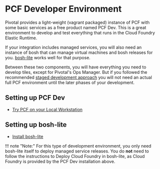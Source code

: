 # PCF Developer Environment

Pivotal provides a light-weight (vagrant packaged) instance of PCF with some
basic services as a free product named PCF Dev. This is a great environment
to develop and test everything that runs in the Cloud Foundry Elastic Runtime.

If your integration includes managed services, you will also need an instance
of bosh that can manage virtual machines and bosh releases for you.
[bosh-lite](https://github.com/cloudfoundry/bosh-lite) works well for that
purpose.

Between these two components, you will have everything you need to develop
tiles, except for Pivotal's Ops Manager. But if you followed the recommended
[staged development approach](development.md) you will not need an actual full
PCF environment until the later phases of your development.

## Setting up PCF Dev

- [Try PCF on your Local Workstation](http://pivotal.io/platform/pcf-tutorials/getting-started-with-pivotal-cloud-foundry-dev/introduction)

## Setting up bosh-lite

- [Install bosh-lite](https://github.com/cloudfoundry/bosh-lite)

!!! note "Note:"
	For this type of development environment, you only need bosh-lite
	itself to deploy managed service releases. You do **not** need to follow the
	instructions to Deploy Cloud Foundry in bosh-lite, as Cloud Foundry is
	provided by the PCF Dev installation above.
